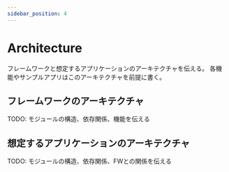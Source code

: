 ```yaml
---
sidebar_position: 4
---
```


# Architecture

フレームワークと想定するアプリケーションのアーキテクチャを伝える。
各機能やサンプルアプリはこのアーキテクチャを前提に書く。

## フレームワークのアーキテクチャ

TODO: モジュールの構造、依存関係、機能を伝える

## 想定するアプリケーションのアーキテクチャ

TODO: モジュールの構造、依存関係、FWとの関係を伝える


